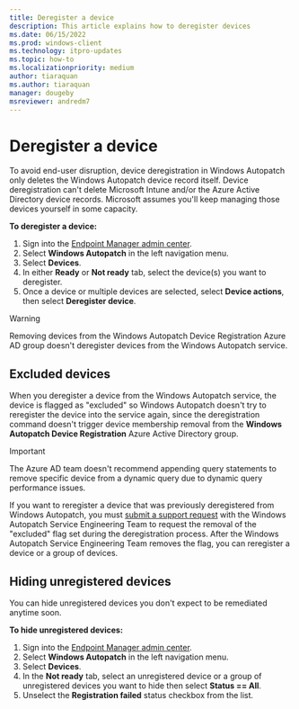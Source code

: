 ```yaml
---
title: Deregister a device
description: This article explains how to deregister devices
ms.date: 06/15/2022
ms.prod: windows-client
ms.technology: itpro-updates
ms.topic: how-to
ms.localizationpriority: medium
author: tiaraquan
ms.author: tiaraquan
manager: dougeby
msreviewer: andredm7
---
```


# Deregister a device

To avoid end-user disruption, device deregistration in Windows Autopatch only deletes the Windows Autopatch device record itself. Device deregistration can't delete Microsoft Intune and/or the Azure Active Directory device records. Microsoft assumes you'll keep managing those devices yourself in some capacity.

**To deregister a device:**

1. Sign into the [Endpoint Manager admin center](https://go.microsoft.com/fwlink/?linkid=2109431).
1. Select **Windows Autopatch** in the left navigation menu.
1. Select **Devices**.
1. In either **Ready** or **Not ready** tab, select the device(s) you want to deregister.
1. Once a device or multiple devices are selected, select **Device actions**, then select **Deregister device**.

> [!WARNING]
> Removing devices from the Windows Autopatch Device Registration Azure AD group doesn't deregister devices from the Windows Autopatch service.

## Excluded devices

When you deregister a device from the Windows Autopatch service, the device is flagged as "excluded" so Windows Autopatch doesn't try to reregister the device into the service again, since the deregistration command doesn't trigger device membership removal from the **Windows Autopatch Device Registration** Azure Active Directory group.

> [!IMPORTANT]
> The Azure AD team doesn't recommend appending query statements to remove specific device from a dynamic query due to dynamic query performance issues.

If you want to reregister a device that was previously deregistered from Windows Autopatch, you must [submit a support request](../operate/windows-autopatch-support-request.md) with the Windows Autopatch Service Engineering Team to request the removal of the "excluded" flag set during the deregistration process. After the Windows Autopatch Service Engineering Team removes the flag, you can reregister a device or a group of devices.  

## Hiding unregistered devices

You can hide unregistered devices you don't expect to be remediated anytime soon.

**To hide unregistered devices:**

1. Sign into the [Endpoint Manager admin center](https://go.microsoft.com/fwlink/?linkid=2109431).
1. Select **Windows Autopatch** in the left navigation menu.
1. Select **Devices**.
1. In the **Not ready** tab, select an unregistered device or a group of unregistered devices you want to hide then select **Status == All**.
1. Unselect the **Registration failed** status checkbox from the list.
